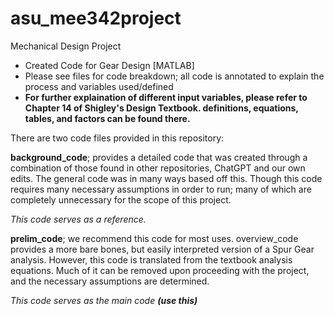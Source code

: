 # asu_mee342project
Mechanical Design Project

- Created Code for Gear Design [MATLAB]
- Please see files for code breakdown; all code is annotated to explain the process and variables used/defined
- **For further explaination of different input variables, please refer to Chapter 14 of Shigley's Design Textbook. definitions, equations, tables, and factors can be found there.**

There are two code files provided in this repository:

  **background_code**; provides a detailed code that was created through a combination of those found in other repositories, ChatGPT and our own edits. The general code was in many ways based off this. Though this code requires many necessary assumptions in order to run; many of which are completely unnecessary for the scope of this project. 
  
_This code serves as a reference._

  **prelim_code**; we recommend this code for most uses. overview_code provides a more bare bones, but easily interpreted version of a Spur Gear analysis. However, this code is translated from the textbook analysis equations. Much of it can be removed upon proceeding with the project, and the necessary assumptions are determined.
  
_This code serves as the main code **(use this)**_
